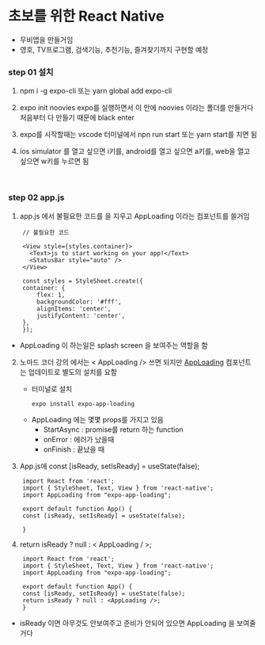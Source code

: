초보를 위한 React Native
=======
* 무비앱을 만들거임
* 영호, TV프로그램, 검색기능, 추천기능, 즐겨찾기까지 구현할 예정

### step 01 설치

1. npm i -g expo-cli 또는
yarn global add expo-cli

2. expo init noovies
expo를 실행하면서 이 안에 noovies 이라는 폴더를 만들거다
처음부터 다 만들기 때문에 black enter

3. expo를 시작할때는 vscode 터미널에서 npn run start 또는 yarn start를 치면 됨

4. ios simulator 를 열고 싶으면 i키를, android를 열고 싶으면 a키를, web을 열고 싶으면 w키를 누르면 됨

<br>

### step 02 app.js

1. app.js 에서 불필요한 코드를 을 지우고 AppLoading 이라는 컴포넌트를 쓸거임
```
    // 불필요한 코드

    <View style={styles.container}>
      <Text>js to start working on your app!</Text>
      <StatusBar style="auto" />
    </View>

    const styles = StyleSheet.create({
    container: {
        flex: 1,
        backgroundColor: '#fff',
        alignItems: 'center',
        justifyContent: 'center',
    },
    });
```
* AppLoading 이 하는일은 splash screen 을 보여주는 역할을 함

2. 노마드 코더 강의 에서는 < AppLoading  /> 쓰면 되지만 [AppLoading](https://docs.expo.io/versions/latest/sdk/app-loading/) 컴포넌트는 업데이트로 별도의 설치를 요함
    * 터미널로 설치
        ```
        expo install expo-app-loading 
        ```
    * AppLoading 에는 몇몇 props를 가지고 있음
        * StartAsync : promise를 return 하는 function
        * onError : 에러가 났을때
        * onFinish : 끝났을 때 
    
3. App.js에 const [isReady, setIsReady] = useState(false);
```
    import React from 'react';
    import { StyleSheet, Text, View } from 'react-native';
    import AppLoading from "expo-app-loading";

    export default function App() {
    const [isReady, setIsReady] = useState(false);
    
    }
```

4. return isReady ? null : < AppLoading / >;
```
    import React from 'react';
    import { StyleSheet, Text, View } from 'react-native';
    import AppLoading from "expo-app-loading";

    export default function App() {
    const [isReady, setIsReady] = useState(false);
    return isReady ? null : <AppLoading />;
    }
```
* isReady 이면 아무것도 안보여주고 준비가 안되어 있으면 AppLoading 을 보여줄거다 

